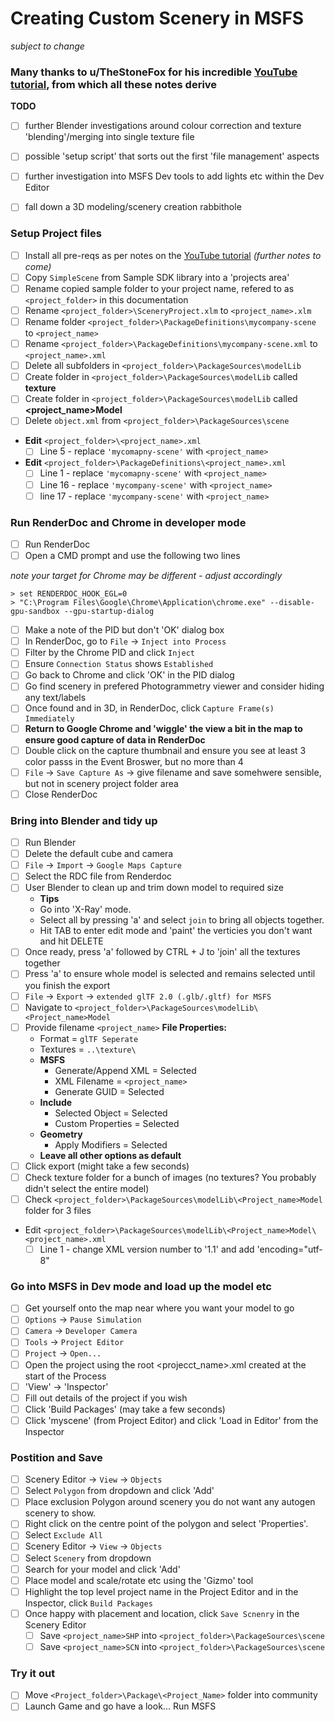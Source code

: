 # **Creating Custom Scenery in MSFS**
*subject to change*

### Many thanks to u/TheStoneFox for his incredible [YouTube tutorial](https://www.youtube.com/watch?v=ZdCP11rqpVk), from which all these notes derive

__TODO__ 
  * [ ] further Blender investigations around colour correction and texture 'blending'/merging into single texture file
  * [ ] possible 'setup script' that sorts out the first 'file management' aspects
  * [ ] further investigation into MSFS Dev tools to add lights etc within the Dev Editor
  * [ ] fall down a 3D modeling/scenery creation rabbithole


### Setup Project files
  * [ ] Install all pre-reqs as per notes on the [YouTube tutorial](https://www.youtube.com/watch?v=ZdCP11rqpVk) *(further notes to come)*
  * [ ] Copy ```SimpleScene``` from Sample SDK library into a 'projects area'
  * [ ] Rename copied sample folder to your project name, refered to as ```<project_folder>``` in this documentation
  * [ ] Rename ```<project_folder>\SceneryProject.xlm``` to ```<project_name>.xlm```
  * [ ] Rename folder ```<project_folder>\PackageDefinitions\mycompany-scene``` to ```<project_name>```
  * [ ] Rename ```<project_folder>\PackageDefinitions\mycompany-scene.xml``` to ```<project_name>.xml```
  * [ ] Delete all subfolders in ```<project_folder>\PackageSources\modelLib```
  * [ ] Create folder in ```<project_folder>\PackageSources\modelLib``` called **texture**
  * [ ] Create folder in ```<project_folder>\PackageSources\modelLib``` called **<project_name>Model**
  * [ ] Delete ```object.xml``` from ```<project_folder>\PackageSources\scene```
  * **Edit**  ```<project_folder>\<project_name>.xml```
    * [ ] Line 5 - replace ```'mycomapny-scene'``` with ```<project_name>```
  * **Edit** ```<project_folder>\PackageDefinitions\<project_name>.xml```
    * [ ] Line 1 - replace ```'mycomapny-scene'``` with ```<project_name>```
    * [ ] Line 16 - replace ```'mycompany-scene'``` with ```<project_name>```
    * [ ] line 17 - replace ```'mycompany-scene'``` with ```<project_name>```

### Run RenderDoc and Chrome in developer mode ###
  * [ ] Run RenderDoc
  * [ ] Open a CMD prompt and use the following two lines

*note your target for Chrome may be different - adjust accordingly*

    > set RENDERDOC_HOOK_EGL=0
    > "C:\Program Files\Google\Chrome\Application\chrome.exe" --disable-gpu-sandbox --gpu-startup-dialog

  * [ ] Make a note of the PID but don't 'OK' dialog box
  * [ ] In RenderDoc, go to ```File``` -> ```Inject into Process```
  * [ ] Filter by the Chrome PID and click ```Inject```
  * [ ] Ensure ```Connection Status``` shows ```Established```
  * [ ] Go back to Chrome and click 'OK' in the PID dialog
  * [ ] Go find scenery in prefered Photogrammetry viewer and consider hiding any text/labels
  * [ ] Once found and in 3D, in RenderDoc, click ```Capture Frame(s) Immediately```
  * [ ] **Return to Google Chrome and 'wiggle' the view a bit in the map to ensure good capture of data in RenderDoc**
  * [ ] Double click on the capture thumbnail and ensure you see at least 3 color passs in the Event Broswer, but no more than 4
  * [ ] ```File``` -> ```Save Capture As``` -> give filename and save somehwere sensible, but not in scenery project folder area
  * [ ] Close RenderDoc

### Bring into Blender and tidy up
  * [ ] Run Blender
  * [ ] Delete the default cube and camera
  * [ ] ```File``` -> ```Import``` -> ```Google Maps Capture```
  * [ ] Select the RDC file from Renderdoc
  * [ ] User Blender to clean up and trim down model to required size
    * **Tips**
    *  Go into 'X-Ray' mode.
    *  Select all by pressing 'a' and select ```join``` to bring all objects together.
    *  Hit TAB to enter edit mode and 'paint' the verticies you don't want and hit DELETE
  * [ ] Once ready, press 'a' followed by CTRL + J to 'join' all the textures together
  * [ ] Press 'a' to ensure whole model is selected and remains selected until you finish the export
  * [ ] ```File``` -> ```Export``` -> ```extended glTF 2.0 (.glb/.gltf) for MSFS```
  * [ ] Navigate to ```<project_folder>\PackageSources\modelLib\<Project_name>Model```
  * [ ] Provide filename ```<project_name>```
    **File Properties:**
    * Format      = ```glTF Seperate```
    * Textures    = ```..\texture\```
    * **MSFS** 
      * Generate/Append XML = Selected
      * XML Filename = ```<project_name>```
      * Generate GUID = Selected
    * **Include**
      * Selected Object = Selected
      * Custom Properties = Selected
    * **Geometry**
      * Apply Modifiers = Selected
    * **Leave all other options as default**
  * [ ] Click export (might take a few seconds)
  * [ ] Check texture folder for a bunch of images (no textures?  You probably didn't select the entire model)
  * [ ] Check ```<project_folder>\PackageSources\modelLib\<Project_name>Model``` folder for 3 files
  * Edit ```<project_folder>\PackageSources\modelLib\<Project_name>Model\<project_name>.xml```
    * [ ] Line 1 - change XML version number to '1.1' and add 'encoding="utf-8"

### Go into MSFS in Dev mode and load up the model etc
  * [ ] Get yourself onto the map near where you want your model to go
  * [ ] ```Options``` -> ```Pause Simulation```
  * [ ] ```Camera``` -> ```Developer Camera```
  * [ ] ```Tools``` -> ```Project Editor```
  * [ ] ```Project``` -> ```Open...```  
  * [ ] Open the project using the root <projecct_name>.xml created at the start of the Process
  * [ ] 'View' -> 'Inspector'
  * [ ] Fill out details of the project if you wish
  * [ ] Click 'Build Packages' (may take a few seconds)
  * [ ] Click 'myscene' (from Project Editor) and click 'Load in Editor' from the Inspector

### Postition and Save
  * [ ] Scenery Editor -> ```View``` -> ```Objects```
  * [ ] Select ```Polygon``` from dropdown and click 'Add'
  * [ ] Place exclusion Polygon around scenery you do not want any autogen scenery to show.
  * [ ] Right click on the centre point of the polygon and select 'Properties'. 
  * [ ] Select ```Exclude All```
  * [ ] Scenery Editor -> ```View``` -> ```Objects```
  * [ ] Select ```Scenery``` from dropdown
  * [ ] Search for your model and click 'Add'
  * [ ] Place model and scale/rotate etc using the 'Gizmo' tool
  * [ ] Highlight the top level project name in the Project Editor and in the Inspector, click ```Build Packages```
  * [ ] Once happy with placement and location, click ```Save Scnenry``` in the Scenery Editor
    * [ ] Save ```<project_name>SHP``` into ```<project_folder>\PackageSources\scene```
    * [ ] Save ```<project_name>SCN``` into ```<project_folder>\PackageSources\scene```

### Try it out
  * [ ] Move ```<Project_folder>\Package\<Project_Name>``` folder into community
  * [ ] Launch Game and go have a look...
Run MSFS
